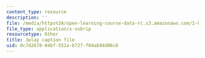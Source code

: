 ```yaml
---
content_type: resource
description: ''
file: /media/https%3A/open-learning-course-data-rc.s3.amazonaws.com/2-003sc-engineering-dynamics-fall-2011/0c7d267804bf552ab727f04ab94d06c6_fK9AGvLf3yw.vtt
file_type: application/x-subrip
resourcetype: Other
title: 3play caption file
uid: 0c7d2678-04bf-552a-b727-f04ab94d06c6
---
```

